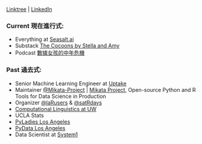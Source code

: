 [Linktree](https://linktr.ee/amy17519) | [LinkedIn](https://www.linkedin.com/in/amy17519)

### Current 現在進行式:
- Everything at [Seasalt.ai](https://seasalt.ai/)
- Substack [The Cocoons by Stella and Amy](https://thecocoons.substack.com/)
- Podcast [數據女孩的中年危機](https://linktr.ee/stellaxamy)

### Past 過去式:

- Senior Machine Learning Engineer at [Uptake](https://uptake.com)
- Maintainer [@Mikata-Project](https://github.com/Mikata-Project) | [Mikata Project](https://mikata.dev), Open-source Python and R Tools for Data Science in Production
- Organizer [@laRusers](https://github.com/laRusers) & [@satRdays](https://github.com/satRdays)
- [Computational Linguistics at UW](https://www.compling.uw.edu)
- UCLA Stats
- [PyLadies Los Angeles](https://www.meetup.com/Pyladies-LA/)
- [PyData Los Angeles](https://pydata.org)
- Data Scientist at [System1](https://system1.com)

